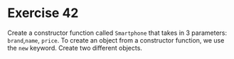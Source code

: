# Exercise 42

Create a constructor function called `Smartphone` that takes in 3 parameters: `brand`,`name`, `price`. To create an object from a constructor function, we use the `new` keyword. Create two different objects.
